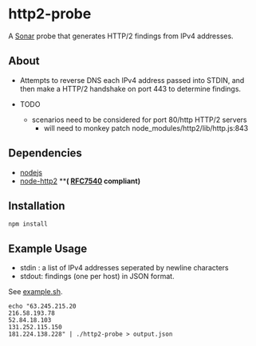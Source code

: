# http2-probe

A [Sonar](https://github.com/rapid7/sonar) probe that generates HTTP/2 findings from IPv4 addresses.

About
-----

* Attempts to reverse DNS each IPv4 address passed into STDIN, and then make a HTTP/2 handshake on port 443 to determine findings.  

* TODO 
  * scenarios need to be considered for port 80/http HTTP/2 servers
    * will need to monkey patch node_modules/http2/lib/http.js:843



Dependencies
------------

* [nodejs](https://nodejs.org/en/)
* [node-http2](https://github.com/molnarg/node-http2) **__( [RFC7540](https://httpwg.github.io/specs/rfc7540.html) compliant)__


Installation
------------

```
npm install
```

Example Usage
-----

* stdin : a list of IPv4 addresses seperated by newline characters
* stdout: findings (one per host) in JSON format.

See [example.sh](example.sh).

```
echo "63.245.215.20
216.58.193.78
52.84.18.103
131.252.115.150
181.224.138.228" | ./http2-probe > output.json
```




